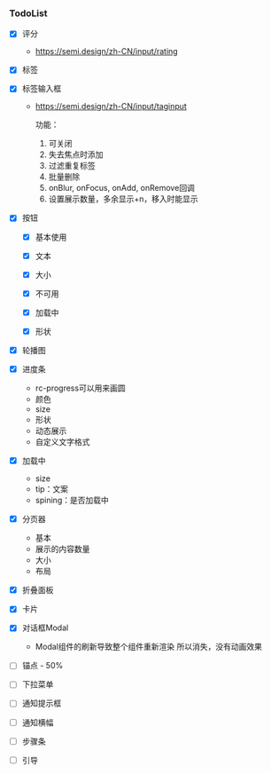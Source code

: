 ### TodoList

* [x] 评分

  - https://semi.design/zh-CN/input/rating

* [x] 标签

* [x] 标签输入框

  - https://semi.design/zh-CN/input/taginput

    功能：

    1. 可关闭
    2. 失去焦点时添加
    3. 过滤重复标签
    4. 批量删除
    5. onBlur, onFocus, onAdd, onRemove回调
    6. 设置展示数量，多余显示+n，移入时能显示

* [x] 按钮

  * [x] 基本使用

  * [x] 文本

  * [x] 大小

  * [x] 不可用

  * [x] 加载中

  * [x] 形状

* [x] 轮播图

* [x] 进度条

  - rc-progress可以用来画圆
  - 颜色
  - size
  - 形状
  - 动态展示
  - 自定义文字格式

* [x] 加载中

  - size
  - tip：文案
  - spining：是否加载中

* [x] 分页器

  - 基本
  - 展示的内容数量
  - 大小
  - 布局

* [x] 折叠面板

* [x] 卡片

* [x] 对话框Modal

  - Modal组件的刷新导致整个组件重新渲染 所以消失，没有动画效果

* [ ] 锚点 - 50%

* [ ] 下拉菜单

* [ ] 通知提示框

* [ ] 通知横幅

* [ ] 步骤条

* [ ] 引导